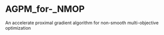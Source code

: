 # AGPM_for-_NMOP
An accelerate proximal gradient algorithm for non-smooth multi-objective optimization
